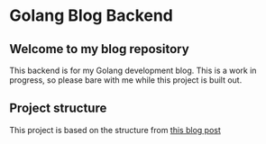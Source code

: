 # Golang Blog Backend

## Welcome to my blog repository
This backend is for my Golang development blog. This is a work in progress, so please bare with me while this project is built out.

## Project structure
This project is based on the structure from [this blog post](https://blog.devgenius.io/golang-apis-a-skeleton-for-your-future-projects-a082dc4d6818)
